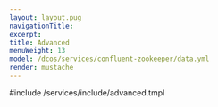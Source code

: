 ```yaml
---
layout: layout.pug
navigationTitle:
excerpt:
title: Advanced
menuWeight: 13
model: /dcos/services/confluent-zookeeper/data.yml
render: mustache
---
```


#include /services/include/advanced.tmpl
